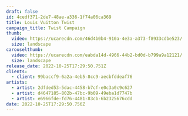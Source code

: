 ```yaml
---
draft: false
id: 4cedf371-2de7-48ae-a336-1f74a06ca369
title: Louis Vuitton Twist
campaign_title: T﻿wist Campaign
thumb:
  video: https://ucarecdn.com/46d4b0b4-910a-4e3a-a373-f8933cdbe523/
  size: landscape
carouselthumb:
  video: https://ucarecdn.com/eabda14d-4966-44b2-bd0d-b799a9a12121/
  size: landscape
release_date: 2022-10-25T17:29:50.751Z
clients:
  - client: 99baccf9-6a2a-4eb5-8cc9-aecbfddeaf76
artists:
  - artist: 2dfded53-5dac-4458-b7cf-e0c3a0c9c627
  - artist: d4647185-802b-47bc-9b09-49eba1d7747b
  - artist: e6966fde-fd76-4481-83cb-6b2325676cdd
date: 2022-10-25T17:29:50.756Z
---
```

